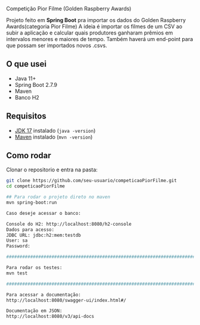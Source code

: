 Competição Pior Filme (Golden Raspberry Awards)

Projeto feito em **Spring Boot** pra importar os dados do Golden Raspberry Awards(categoria Pior Filme)
A ideia é importar os filmes de um CSV ao subir a aplicação e calcular quais produtores ganharam prêmios em intervalos menores e maiores de tempo.
Também haverá um end-point para que possam ser importados novos .csvs.

## O que usei

- Java 11+
- Spring Boot 2.7.9
- Maven
- Banco H2

## Requisitos

- [JDK 17](https://adoptium.net/) instalado (`java -version`)
- [Maven](https://maven.apache.org/) instalado (`mvn -version`)

## Como rodar

Clonar o repositorio e entra na pasta:

```bash
git clone https://github.com/seu-usuario/competicaoPiorFilme.git
cd competicaoPiorFilme

## Para rodar o projeto direto no maven
mvn spring-boot:run

Caso deseje acessar o banco:

Console do H2: http://localhost:8080/h2-console
Dados para acesso:
JDBC URL: jdbc:h2:mem:testdb
User: sa
Password:

###############################################################################

Para rodar os testes:
mvn test

###############################################################################

Para acessar a documentação:
http://localhost:8080/swagger-ui/index.html#/

Documentação em JSON:
http://localhost:8080/v3/api-docs
```
